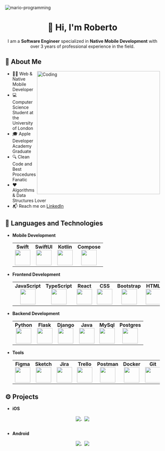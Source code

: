 ![mario-programming](https://user-images.githubusercontent.com/57627290/232532490-3b6499c0-dd8c-4d9d-9e74-9190ed4a486c.gif)

<h1 align="center">👋 Hi, I'm Roberto</h1>

<p align="center">
	I am a <b>Software Engineer</b> specialized in <b>Native Mobile Development</b> with over 3 years of professional experience in the field.
</p>

 ## 🧔 About Me

<img align="right" alt="Coding" width="400" src="https://github-readme-streak-stats.herokuapp.com?user=Roberto2194&theme=jolly&border_radius=5">

- 👨‍💻 Web & Native Mobile Developer
- 💻 Computer Science Student at the University of London
- 🎓 Apple Developer Academy Graduate
- 🔍 Clean Code and Best Procedures Fanatic
- ❤️ Algorithms & Data Structures Lover
- 📬 Reach me on <a href="https://www.linkedin.com/in/roberto-liccardo/">LinkedIn</a>

## 🚀 Languages and Technologies
- **Mobile Development**
	
	<center>
		<table>
			<tbody>
				<tr>
					<td align="center">
						<span><strong>Swift</strong></span><br/>
						<img height="50px" width="50px" src="https://cdn.jsdelivr.net/gh/devicons/devicon/icons/swift/swift-original.svg">
					</td>
					<td align="center">
						<span><strong>SwiftUI</strong></span><br/>
						<img height="50px" width="50px" src="https://user-images.githubusercontent.com/57627290/232493297-693b08aa-a142-44c2-a63d-a60ba8493809.png">
					</td>
					<td align="center">
						<span><strong>Kotlin</strong></span><br/>
						<img height="50px" width="50px" src="https://cdn.jsdelivr.net/gh/devicons/devicon/icons/kotlin/kotlin-original.svg">
					</td>
					<td align="center">
						<span><strong>Compose</strong></span><br/>
						<img height="50px" width="50px" src="https://user-images.githubusercontent.com/57627290/232493693-53f16a93-1ba7-4d4f-b113-d7acb5deb757.png">
					</td>
				</tr>
			</tbody>
		</table>
	</center>
- **Frontend Development**
	<center>
		<table>
			<tbody>
				<tr>
					<td align="center">
						<span><strong>JavaScript</strong></span><br/>
						<img height="50px" width="50px" src="https://cdn.jsdelivr.net/gh/devicons/devicon/icons/javascript/javascript-original.svg">
					</td>
					<td align="center">
						<span><strong>TypeScript</strong></span><br/>
						<img height="50px" width="50px" src="https://cdn.jsdelivr.net/gh/devicons/devicon/icons/typescript/typescript-original.svg">
					</td>
					<td align="center">
						<span><strong>React</strong></span><br/>
						<img height="50px" width="50px" src="https://cdn.jsdelivr.net/gh/devicons/devicon/icons/react/react-original.svg">
					</td>
					<td align="center">
						<span><strong>CSS</strong></span><br/>
						<img height="50px" width="50px" src="https://cdn.jsdelivr.net/gh/devicons/devicon/icons/css3/css3-original.svg">
					</td>
					<td align="center">
						<span><strong>Bootstrap</strong></span><br/>
						<img height="50px" width="50px" src="https://cdn.jsdelivr.net/gh/devicons/devicon/icons/bootstrap/bootstrap-original.svg">
					</td>
					<td align="center">
						<span><strong>HTML</strong></span><br/>
						<img height="50px" width="50px" src="https://cdn.jsdelivr.net/gh/devicons/devicon/icons/html5/html5-original.svg">
					</td>
				</tr>
			</tbody>
		</table>
	</center>
- **Backend Development**
	<center>
		<table>
			<tbody>
				<tr>
					<td align="center">
						<span><strong>Python</strong></span><br/>
						<img height="50px" width="50px" src="https://cdn.jsdelivr.net/gh/devicons/devicon/icons/python/python-original.svg">
					</td>
					<td align="center">
						<span><strong>Flask</strong></span><br/>
						<img height="50px" width="50px" src="https://user-images.githubusercontent.com/57627290/232501087-9dfafe85-3a39-42ec-9f80-07c01d26b73d.png">
					</td>
					<td align="center">
						<span><strong>Django</strong></span><br/>
						<img height="50px" width="50px" src="https://user-images.githubusercontent.com/57627290/232499968-889ea05f-395f-4554-a201-9dd13c502948.jpg">
					</td>
					<td align="center">
						<span><strong>Java</strong></span><br/>
						<img height="50px" width="50px" src="https://cdn.jsdelivr.net/gh/devicons/devicon/icons/java/java-original.svg">
					</td>
					<td align="center">
						<span><strong>MySql</strong></span><br/>
						<img height="50px" width="50px" src="https://user-images.githubusercontent.com/57627290/232500725-13395e7a-93b0-43f0-a9c5-452f133f18db.png">
					</td>
					<td align="center">
						<span><strong>Postgres</strong></span><br/>
						<img height="50px" width="50px" src="https://cdn.jsdelivr.net/gh/devicons/devicon/icons/postgresql/postgresql-original.svg">
					</td>
				</tr>
			</tbody>
		</table>
	</center>
- **Tools**
	<center>
		<table>
			<tbody>
				<tr>
					<td align="center">
						<span><strong>Figma</strong></span><br/>
						<img height="50px" width="50px" src="https://cdn.jsdelivr.net/gh/devicons/devicon/icons/figma/figma-original.svg">
					</td>
					<td align="center">
						<span><strong>Sketch</strong></span><br/>
						<img height="50px" width="50px" src="https://cdn.jsdelivr.net/gh/devicons/devicon/icons/sketch/sketch-original.svg">
					</td>
					<td align="center">
						<span><strong>Jira</strong></span><br/>
						<img height="50px" width="50px" src="https://cdn.jsdelivr.net/gh/devicons/devicon/icons/jira/jira-original.svg">
					</td>
					<td align="center">
						<span><strong>Trello</strong></span><br/>
						<img height="50px" width="50px" src="https://user-images.githubusercontent.com/57627290/232511153-52af0f95-9957-44f0-b9a2-c2ee0ddd9afe.png">
					</td>
					<td align="center">
						<span><strong>Postman</strong></span><br/>
						<img height="50px" width="50px" src="https://user-images.githubusercontent.com/57627290/232529515-0a3bdd74-e901-4f72-8b96-dee958e64eea.svg">
					</td>
					<td align="center">
						<span><strong>Docker</strong></span><br/>
						<img height="50px" width="50px" src="https://cdn.jsdelivr.net/gh/devicons/devicon/icons/docker/docker-original.svg">
					</td>
					<td align="center">
						<span><strong>Git</strong></span><br/>
						<img height="50px" width="50px" src="https://cdn.jsdelivr.net/gh/devicons/devicon/icons/git/git-original.svg">
					</td>
					<td align="center">
						<span><strong>GitLab</strong></span><br/>
						<img height="50px" width="50px" src="https://cdn.jsdelivr.net/gh/devicons/devicon/icons/gitlab/gitlab-original.svg">
					</td>
				</tr>
			</tbody>
		</table>
	</center>

## ⚙️ Projects
- **iOS**
<center>
<a href="https://github.com/Roberto2194/SandwichUp">
  <img align="center" src="https://github-readme-stats.vercel.app/api/pin/?username=Roberto2194&repo=SandwichUp&bg_color=0d1116&title_color=ce09ec&text_color=a4aacb&icon_color=007ec6" />
</a>&nbsp; 
<a href="https://github.com/Roberto2194/SandwichUp">
  <img align="center" src="https://github-readme-stats.vercel.app/api/pin/?username=Roberto2194&repo=SandwichUp&bg_color=0d1116&title_color=ce09ec&text_color=a4aacb&icon_color=007ec6" />
</a><br><br>
</center>

- **Android**

<center>
<a href="https://github.com/Roberto2194/Snake">
  <img align="center" src="https://github-readme-stats.vercel.app/api/pin/?username=Roberto2194&repo=Snake&bg_color=0d1116&title_color=ce09ec&text_color=a4aacb&icon_color=007ec6" />
</a>&nbsp; 
<a href="https://github.com/Roberto2194/Snake">
  <img align="center" src="https://github-readme-stats.vercel.app/api/pin/?username=Roberto2194&repo=Snake&bg_color=0d1116&title_color=ce09ec&text_color=a4aacb&icon_color=007ec6" />
</a>
</center>

